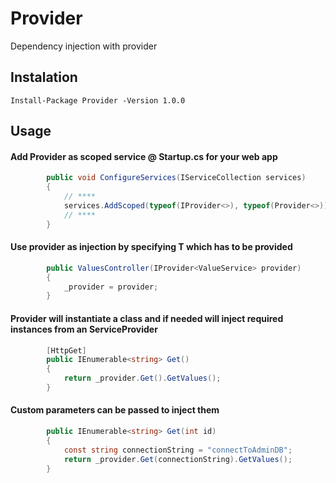 # Provider
Dependency injection with provider

## Instalation

```
Install-Package Provider -Version 1.0.0
```

## Usage

#### Add Provider as scoped service @ Startup.cs for your web app

```csharp
        public void ConfigureServices(IServiceCollection services)
        {
            // ****
            services.AddScoped(typeof(IProvider<>), typeof(Provider<>));
            // ****
        }
```

#### Use provider as injection by specifying T which has to be provided
  
```csharp
        public ValuesController(IProvider<ValueService> provider)
        {
            _provider = provider;
        }
```

####  Provider will instantiate a class and if needed will inject required instances from an ServiceProvider

```csharp
        [HttpGet]
        public IEnumerable<string> Get()
        {
            return _provider.Get().GetValues();
        }
```

####  Custom parameters can be passed to inject them

```csharp
        public IEnumerable<string> Get(int id)
        {
            const string connectionString = "connectToAdminDB";
            return _provider.Get(connectionString).GetValues();
        }
```

